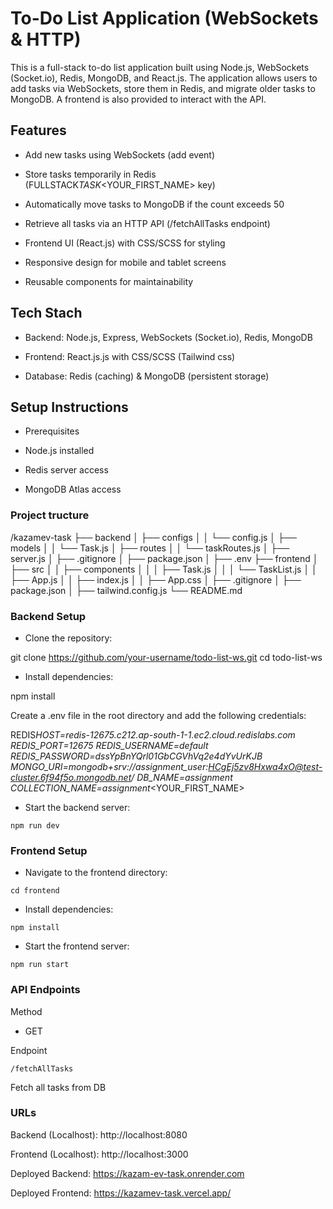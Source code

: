 # To-Do List Application (WebSockets & HTTP)

This is a full-stack to-do list application built using Node.js, WebSockets (Socket.io), Redis, MongoDB, and React.js. The application allows users to add tasks via WebSockets, store them in Redis, and migrate older tasks to MongoDB. A frontend is also provided to interact with the API.

## Features

- Add new tasks using WebSockets (add event)

- Store tasks temporarily in Redis (FULLSTACK*TASK*<YOUR_FIRST_NAME> key)

- Automatically move tasks to MongoDB if the count exceeds 50

- Retrieve all tasks via an HTTP API (/fetchAllTasks endpoint)

- Frontend UI (React.js) with CSS/SCSS for styling

- Responsive design for mobile and tablet screens

- Reusable components for maintainability

## Tech Stach

- Backend: Node.js, Express, WebSockets (Socket.io), Redis, MongoDB

- Frontend: React.js.js with CSS/SCSS (Tailwind css)

- Database: Redis (caching) & MongoDB (persistent storage)

## Setup Instructions

- Prerequisites

- Node.js installed

- Redis server access

- MongoDB Atlas access

### Project tructure

/kazamev-task
├── backend
│   ├── configs
│   │    └── config.js
│   ├── models
│   │    └── Task.js
│   ├── routes
│   │    └── taskRoutes.js
│   ├── server.js
│   ├── .gitignore
│   ├── package.json
│   ├── .env
├── frontend
│   ├── src
│   │   ├── components
│   │   │   ├── Task.js
│   │   │   └── TaskList.js
│   │   ├── App.js
│   │   ├── index.js
│   │   ├── App.css
│   ├── .gitignore
│   ├── package.json
│   ├── tailwind.config.js
└── README.md

### Backend Setup

- Clone the repository:

git clone https://github.com/your-username/todo-list-ws.git
cd todo-list-ws

- Install dependencies:

npm install

Create a .env file in the root directory and add the following credentials:

REDIS*HOST=redis-12675.c212.ap-south-1-1.ec2.cloud.redislabs.com
REDIS_PORT=12675
REDIS_USERNAME=default
REDIS_PASSWORD=dssYpBnYQrl01GbCGVhVq2e4dYvUrKJB
MONGO_URI=mongodb+srv://assignment_user:HCgEj5zv8Hxwa4xO@test-cluster.6f94f5o.mongodb.net/
DB_NAME=assignment
COLLECTION_NAME=assignment*<YOUR_FIRST_NAME>

- Start the backend server:
```
npm run dev
```
### Frontend Setup

- Navigate to the frontend directory:
```
cd frontend
```
- Install dependencies:
```
npm install
```
- Start the frontend server:
```
npm run start
```
### API Endpoints

Method

- GET

Endpoint

```
/fetchAllTasks
```
Fetch all tasks from DB

### URLs

Backend (Localhost): http://localhost:8080

Frontend (Localhost): http://localhost:3000

Deployed Backend: https://kazam-ev-task.onrender.com

Deployed Frontend: https://kazamev-task.vercel.app/
